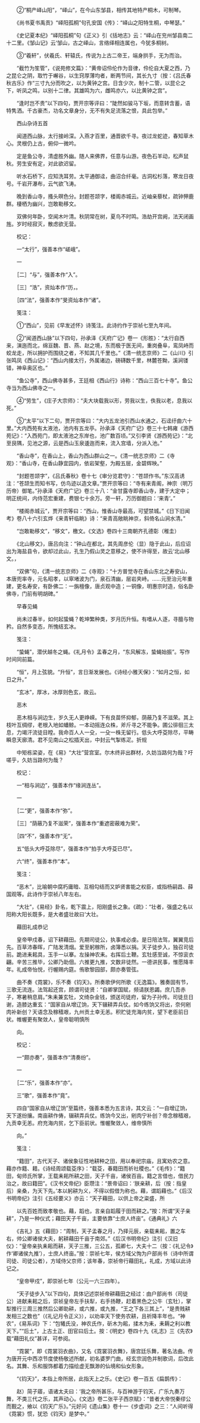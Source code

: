 <!-- { "loadSidebar": true } -->
　　②“桐产峄山阳”，“峄山”，在今山东邹县，相传其地特产桐木，可制琴。

　　《尚书夏书禹贡》“峄阳孤桐”句孔安国《传》：“峄山之阳特生桐，中琴瑟。”

　　《史记夏本纪》“峄阳孤桐”句《正义》引《括地志》云：“峄山在兖州邹县南二十二里。《邹山记》云‘邹山，古之峄山，言络绎相连属也，今犹多桐树。

　　③“羲轩”，伏羲氏、轩辕氏，传说为上古二帝王，端身拱手，无为而治。

　　“截竹为笙管”，《说苑修文篇》：“黄帝诏伶伦作为音律，伶伦自大夏之西，乃之昆仑之阴，取竹于嶰谷，以生窍厚薄均者，断两节间，其长九寸（按：《吕氏春秋古乐》作“三寸九分而吹之，以为黄钟之宫。日含少次，制十二管，以昆仑之下，听凤之鸣，以别十二律。其雄鸣为六，雌鸣亦六，以比黄钟之宫”。

　　“逢时岂不贵”以下四句，贾开宗等评曰：“陡然如骏马下坂，而意转含蓄，语特隽洒。千古豪杰，功名文章身分，无不有失足流落之恨，具此包举。”

　　西山杂诗五首

　　闻道西山脉，太行接岭深。入燕才百里，通晋欲千寻。夜过龙蛇迹，春知草木心。灵根仍上古，俯仰一微吟。

　　定是鱼公寺，清虚胜外幽。随人来佛界，任意与山游。夜色石羊动，松声鼠秋。劳生安有定，对此欲迟留。

　　听水石桥下，应知洗耳劳。太平通御迳，曲沼合纤毫。古洞松杉落，寒龙日夜号。千岩开瀑布，云气欲飞涛。

　　晚到香山寺，搔头暝色分。封题苍颉字，楼阁赤城云。近岫亲藜杖，疏钟狎鹿群。棲栖为幽兴，岂敢勒移文。

　　双佛何年卧，空闻木叶清。秋阴常在树，夏鸟不时鸣。浩劫开宫阙，法天闭画旌。岁时经寂灭，散虑欲无营。

　　校记：

　　一“太行”，强善本作“嵯峨”。

　　一

　　［二］“与”，强善本作“入”。

　　［三］“浩”，资灿本作“历，。

　　［四“法”，强善本作“旻资灿本作“诸”。

　　笺注：

　　①“西山”，见前《早发述怀》诗笺注。此诗约作于崇祯七至九年间。

　　②“闻道西山脉”以下四句，孙承泽《天府广记》卷一《形胜》：“太行自西来，演迤而北，绵亘魏、晋、燕、赵之境，东而极于医无间，重岗叠阜，鸾凤峙而蛟龙走，所以拥护而围绕之者，不知其几千里也。”《清一统志京师》二《山川》引张鸣凤《西山记》：“西山内接太行，外属诸边，磅礴数千里，林麓苍黝，溪涧镂错，神阜奥区也。”

　　“鱼公寺”，西山佛寺甚多，王廷相《西山行》诗称：“西山三百七十寺”。鱼公寺当为西山佛寺之一。

　　④“劳生”，《庄子大宗师》：“夫大块载我以形，劳我以生，佚我以老，息我以死。”

　　⑤“太平”以下二句，贾开宗等曰：“大内五龙池引西山水通之，石迳纡曲六十里。”大内西苑有太液池，池内有五龙亭。孙承泽《天府广记》卷三十七韩雍《游西苑记》：“入西苑门，即太液池之东岸也，池广数百顷。”又引李贤《游西苑记》：“北至艮隅，见池之源，云是西山玉泉逶迤而来，流入宫墙，分派入池。”

　　“香山寺”，在香山上，香山为西山群山之一。《清一统志京师》二《寺观》：“香山寺，在香山静宜园内，依岩架壑，为殿五层，金碧辉映。”

　　“封题苍颉字”，《吕氏春秋》卷十七《审分览君守》：“苍颉作书。”东汉高诱注：“苍颉生而知书写，仿鸟迹以造文章。”贾开宗等曰：“寺有来青阁，神宗（明万历帝）御笔。”孙承泽《天府广记》卷三十八：“金甘露寺即香山寺，建于大定中；明正统间，内侍范宏重建，费银七十余万。旁一轩，万历御题曰：‘来青’。”

　　“楼阁赤城云”，贾开宗等曰：“西山，惟香山寺最高，可望禁城。”《日下旧闻考》卷八十六引玄烨《来青轩临眺》诗：“来青高敞眺神京，斜倚名山涧水清。”

　　“岂敢勒移文”，“移文”，檄文。《文选》卷四十三南朝齐孔德彰（稚圭）

　　《北山移文》，唐吕向注：“钟山在都北，其先周彦伦（显）隐于此山，后应诏出为海盐县令，欲却过此山，孔生乃假山灵之意移之，使不许得至，故云‘北山移文。，

　　“双佛”句，《清一统志京师》二《寺观》：“十方普觉寺在香山东北之寿安山，本唐兜率寺，元名昭孝，以窣堵波为门，泉石清幽，层岩夹峙。……元至治元年重建，更名寿安，有卧佛二：一旃檀像，唐贞观中造；一铜像，明惠宗时造，俗名卧佛寺，门前有明胡碑。”

　　早春见蝇

　　尚未过春半，如何起蛰蝇？乾坤繁种类，岁月历升恒。有嗜从人逐，寻膻与物矜。自然多变态，所愧结玄冰。

　　笺注：

　　“蛰蝇”，潜伏越冬之蝇。《礼月令》孟春之月，“东风解冻，蛰蝇始振”。写作时间同前篇。

　　“恒”，月上弦貌。“升恒”，言日渐发展也。《诗经小雅天保》：“如月之恒，如日之升。”

　　“玄冰”，厚冰，冰厚则色玄，故云。

　　恶木

　　恶木相与涧边生，岁久无人更峥嵘。下有良苗怀抑郁，荫蔽乃复不滋荣。其上枝叶互绸缪，老根入地如蟠鲸。一本动摇连众株，斧斤寻之不能争。圃公徘徊三太息，力竭汗流徒目瞠。我命百人人一殳，一殳一株无留行。低头大呼芟除尽，平畴瞬息天廓清。君不见南山之松插天出，中封云气掣练疋。折规

　　中矩栋梁姿，在《易》“大壮”营宫室。尔木终非出群材，久妨当路何为哉？吁嗟乎，久妨当路何为哉？

　　校记：

　　一“相与涧边”，强善本作“缘涧连丛”。

　　一

　　［二“更”，强善本作“弥”。

　　［三］“荫蔽乃复不滋荣”，强善本作“重遮密蔽难为荣”。

　　［四“不”，强善本作“无”。

　　五“低头大呼芟除尽”，强善本作“拍手大呼芟已尽”。

　　六“终”，强善本作“本”。

　　笺注：

　　“恶木”，比喻朝中腐朽庸暗、互相勾结而又妒贤害能之权臣，或指杨嗣昌、薛国观等。此诗作于崇祯八年左右。

　　“大壮”，《易经》卦名，乾下震上，阳刚盛长之象。《疏》：“壮者，强盛之名以阳称大阳长既多，是大者盛壮故曰‘大壮。

　　藉田礼成恭记

　　皇帝甲戍春，诏下耕藉田。先期司徒公，执事戒必虔。是日陪法驾，翼翼竞后先。百草沛春晖，广陆发清烟。爱至躬稼所，卤簿悉以捐。天子徒步入，独召司徒前。跪进耒耜具，玉手一以搴。左操神农耒。右挥后土鞭。玄牡感至诚，不惊衮衣翩。辛苦三推毕，公卿乃助佃。六推更九推，文数非徒然。一德讲民事，惟愿降丰年。礼成帝怡悦，行幄赐内筵。侑歌黎园部，颇亦奏管弦。

　　曲不奏《霓裳》，乐不奏《钧天》。所奏歌伊何所歌《无逸篇》。雅奏固有节，三歌无流连。法驾起还宫，顾谓司徒贤：“自卿掌国赋，频请朕恩蠲。庶几吾赤子，寒暑稍息肩。”朱耒兼玄牡，文绮杂金钱，颁送司徒府，留为子孙传。司徒旦日谢，造膝达重玄：“国家自从增辽饷，天下辍耕弄兵仗。如今练饷又将出，奈何剜肉补新创？天语念及稼穑艰，九州贡土幸无恙。积贮徒充海内贫，望下老臣前日状。帷幄更有聚敛人，皇帝聪明慎所

　　向。

　　校记：

　　一“颇亦奏”，强善本作“清奏纷”。

　　一

　　［二“乐”，强善本作“亦”。

　　三“歌”，强善本作“竟”。

　　四自“国家自从增辽饷”至篇终，强善本悉为五言诗，其文云：“一自增辽饷，天下遂纷攘。南亩耕作俦，辍耕弄兵仗。练饷今又出，剜肉宁补创？帝念稼穑艰，九贡幸无恙。府充海内贫，乞下臣前状。惟幄聚敛人，维帝慎所

　　向。”

　　笺注：

　　“籍田”，古代天子、诸侯象征性地耕种之田，用以奉祀宗庙，且寓劝农之意。藉亦作籍、耤。《诗经周颂载芟序》：“载芟，春籍田而祈社稷也。”《毛传》：“籍田，甸师氏所掌，王载耒耜所耕之田，天子千亩，诸侯百亩。籍之言借也，借民力治之，故曰籍田”。《汉书文帝纪》臣瓒注：“景帝诏曰：‘朕亲耕，后（按：指皇后）亲桑，为天下先。’本以躬耕为义，不得以假借为称也。藉，谓蹈藉也。”《后汉书明帝纪》注引《五经要义》亦云：“天子藉田，以供上帝之粢盛，所

　　以先百姓而致孝敬也。藉，蹈也，言亲自蹈履于田而耕之。”按：所谓“天子亲耕”，乃是一种仪式；藉田天子千亩，主要依靠“士庶人终亩”。《通典礼》六

　　《吉礼》五《藉田》：“周制，天子孟春之月，乃择元辰，亲载耒耜，置之车右，帅公卿诸侯大夫，躬耕藉田千亩于南郊。”《后汉书明帝纪》注引《汉旧仪》：“皇帝亲执耒耜而耕，天子三推，三公五，孤卿七，大夫十二（按：《礼记令》作‘卿诸侯九推’），士庶人终亩。”按：崇祯七年，侯方域父恂为户部尚书（诗中所谓司徒、司徒公者），方域侍父京师；该年春，崇祯帝行藉田礼，礼成，方域以此诗记之。

　　“皇帝甲戍”，即崇祯七年（公元一六三四年）。

　　“天子徒步入”以下四句，具体记述崇祯帝耕藉田之经过：由户部尚书（司徒公）进献耒耜之后，崇祯皇帝左手扶犁，右手扬鞭，赶着黑色之公牛（玄牡），掌犁推行三周三推然后公卿助耕，或六推，或九推，“王之下各三其上”，“是贵贱耕发相三之数也”（《礼记月令正义》），以劝率天下使务农耕，且祈降丰年也。“神农”，《易系词》下：“包犧氏没，神农氏作，斫木为耜，揉木为耒，耒耨之利以教天下。”“后土”，上古土正、田官曰后土。按：《明史》卷四十九《礼志》三《先农》载“藉田礼仪”甚详，可参阅。

　　“霓裳”，即《霓裳羽衣曲》，又名《霓裳羽衣舞》，唐宫廷乐舞，著名法曲。传为唐开元中西凉节度使杨敬述所献，初名婆罗门曲，经玄宗润色并制歌词，后改此名。其舞、乐和服饰都着力描绘虚无飘渺的仙境和仙女形象。

　　“《钧天》”，本指上帝所居，此指天上之乐。《史记》卷一百五《扁鹊传》：

　　赵）简子寤，语诸太夫曰：‘我之帝所甚乐，与百神游于钧天，广乐九奏万舞，不类三代之乐，其声动心。《文选》卷二张平子西京赋》：“昔者大帝悦秦缪公而觐之，飨以《钧天广乐》。”元好问《遗山集》卷十一《步虚词》之三：“人间听得《霓裳》惯，犹恐《钧天》是梦中。”

